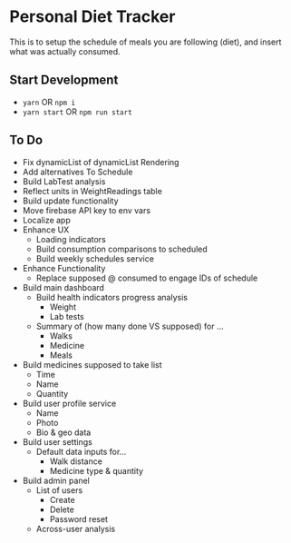 # Personal Diet Tracker

This is to setup the schedule of meals you are following (diet), and insert what was actually consumed.

## Start Development

- `yarn` OR `npm i`
- `yarn start` OR `npm run start`

## To Do

- Fix dynamicList of dynamicList Rendering
- Add alternatives To Schedule
- Build LabTest analysis
- Reflect units in WeightReadings table
- Build update functionality
- Move firebase API key to env vars
- Localize app
- Enhance UX
  - Loading indicators
  - Build consumption comparisons to scheduled
  - Build weekly schedules service
- Enhance Functionality
  - Replace supposed @ consumed to engage IDs of schedule
- Build main dashboard
  - Build health indicators progress analysis
    - Weight
    - Lab tests
  - Summary of (how many done VS supposed) for ...
    - Walks
    - Medicine
    - Meals
- Build medicines supposed to take list
  - Time
  - Name
  - Quantity
- Build user profile service
  - Name
  - Photo
  - Bio & geo data
- Build user settings
  - Default data inputs for...
    - Walk distance
    - Medicine type & quantity
- Build admin panel
  - List of users
    - Create
    - Delete
    - Password reset
  - Across-user analysis
